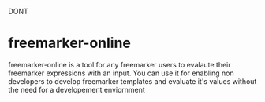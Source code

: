 DONT

freemarker-online
====================

freemarker-online is a tool for any freemarker users to evalaute their freemarker expressions with an input.
You can use it for enabling non developers to develop freemarker templates and evaluate it's values without the need for a developement enviornment
